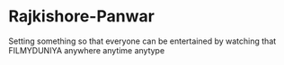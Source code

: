 # Rajkishore-Panwar
Setting  something so that everyone can be entertained  by watching  that  FILMYDUNIYA anywhere anytime anytype  
